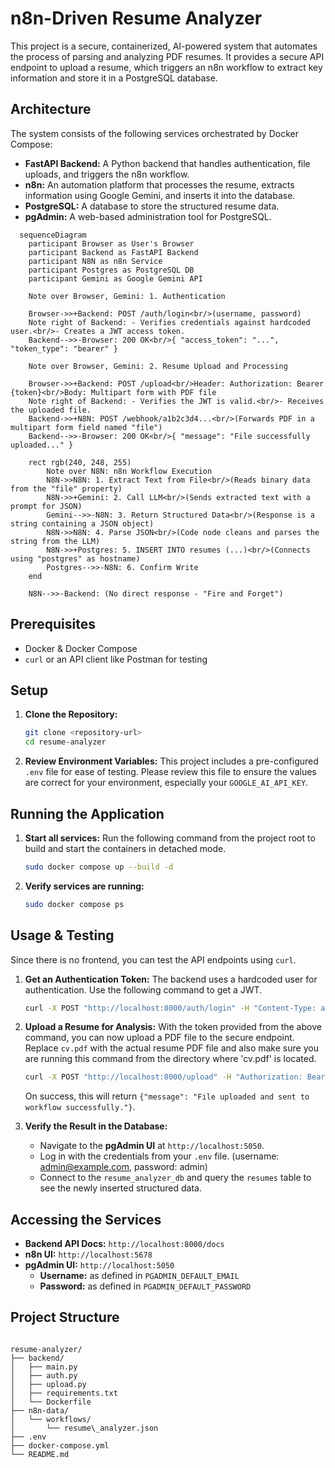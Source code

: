 # n8n-Driven Resume Analyzer

This project is a secure, containerized, AI-powered system that automates the process of parsing and analyzing PDF resumes. It provides a secure API endpoint to upload a resume, which triggers an n8n workflow to extract key information and store it in a PostgreSQL database.

## Architecture

The system consists of the following services orchestrated by Docker Compose:

* **FastAPI Backend:** A Python backend that handles authentication, file uploads, and triggers the n8n workflow.
* **n8n:** An automation platform that processes the resume, extracts information using Google Gemini, and inserts it into the database.
* **PostgreSQL:** A database to store the structured resume data.
* **pgAdmin:** A web-based administration tool for PostgreSQL.
  
```mermaid
  sequenceDiagram
    participant Browser as User's Browser
    participant Backend as FastAPI Backend
    participant N8N as n8n Service
    participant Postgres as PostgreSQL DB
    participant Gemini as Google Gemini API

    Note over Browser, Gemini: 1. Authentication
    
    Browser->>+Backend: POST /auth/login<br/>(username, password)
    Note right of Backend: - Verifies credentials against hardcoded user.<br/>- Creates a JWT access token.
    Backend-->>-Browser: 200 OK<br/>{ "access_token": "...", "token_type": "bearer" }

    Note over Browser, Gemini: 2. Resume Upload and Processing
    
    Browser->>+Backend: POST /upload<br/>Header: Authorization: Bearer {token}<br/>Body: Multipart form with PDF file
    Note right of Backend: - Verifies the JWT is valid.<br/>- Receives the uploaded file.
    Backend->>+N8N: POST /webhook/a1b2c3d4...<br/>(Forwards PDF in a multipart form field named "file")
    Backend-->>-Browser: 200 OK<br/>{ "message": "File successfully uploaded..." }

    rect rgb(240, 248, 255)
        Note over N8N: n8n Workflow Execution
        N8N->>N8N: 1. Extract Text from File<br/>(Reads binary data from the "file" property)
        N8N->>+Gemini: 2. Call LLM<br/>(Sends extracted text with a prompt for JSON)
        Gemini-->>-N8N: 3. Return Structured Data<br/>(Response is a string containing a JSON object)
        N8N->>N8N: 4. Parse JSON<br/>(Code node cleans and parses the string from the LLM)
        N8N->>+Postgres: 5. INSERT INTO resumes (...)<br/>(Connects using "postgres" as hostname)
        Postgres-->>-N8N: 6. Confirm Write
    end
    
    N8N-->>-Backend: (No direct response - "Fire and Forget")
```

## Prerequisites

* Docker & Docker Compose
* `curl` or an API client like Postman for testing

## Setup

1.  **Clone the Repository:**
    ```sh
    git clone <repository-url>
    cd resume-analyzer
    ```

2.  **Review Environment Variables:**
    This project includes a pre-configured `.env` file for ease of testing. Please review this file to ensure the values are correct for your environment, especially your `GOOGLE_AI_API_KEY`.


## Running the Application

1.  **Start all services:**
    Run the following command from the project root to build and start the containers in detached mode.
    ```bash
    sudo docker compose up --build -d
    ```

2.  **Verify services are running:**
    ```bash
    sudo docker compose ps
    ```

## Usage & Testing

Since there is no frontend, you can test the API endpoints using `curl`.

1.  **Get an Authentication Token:**
    The backend uses a hardcoded user for authentication. Use the following command to get a JWT.
    ```sh
    curl -X POST "http://localhost:8000/auth/login" -H "Content-Type: application/x-www-form-urlencoded" -d "username=testuser&password=testpassword"

    ```

2.  **Upload a Resume for Analysis:**
    With the token provided from the above command, you can now upload a PDF file to the secure endpoint. Replace `cv.pdf` with the actual resume PDF file and also make sure you are running this command from the directory where 'cv.pdf' is located.
    ```sh
    curl -X POST "http://localhost:8000/upload" -H "Authorization: Bearer YOURTOKENHERE" -F "file=@cv.pdf"

    ```
    On success, this will return `{"message": "File uploaded and sent to workflow successfully."}`.

3.  **Verify the Result in the Database:**
    - Navigate to the **pgAdmin UI** at `http://localhost:5050`.
    - Log in with the credentials from your `.env` file. (username: admin@example.com, password: admin)
    - Connect to the `resume_analyzer_db` and query the `resumes` table to see the newly inserted structured data.

## Accessing the Services

* **Backend API Docs:** `http://localhost:8000/docs`
* **n8n UI:** `http://localhost:5678`
* **pgAdmin UI:** `http://localhost:5050`
    * **Username:** as defined in `PGADMIN_DEFAULT_EMAIL`
    * **Password:** as defined in `PGADMIN_DEFAULT_PASSWORD`

## Project Structure

````

resume-analyzer/
├── backend/
│   ├── main.py
│   ├── auth.py
│   ├── upload.py
│   ├── requirements.txt
│   └── Dockerfile
├── n8n-data/
│   └── workflows/
│       └── resume\_analyzer.json
├── .env
├── docker-compose.yml
└── README.md
